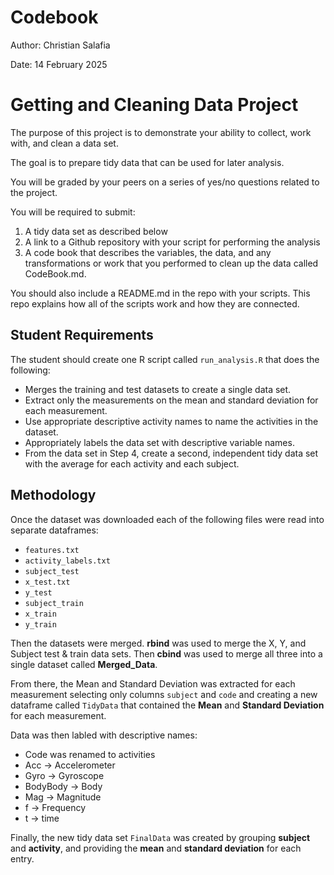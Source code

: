 # Codebook
Author: Christian Salafia

Date: 14 February 2025

# Getting and Cleaning Data Project
The purpose of this project is to demonstrate your ability to collect, work with, and clean a data set. 

The goal is to prepare tidy data that can be used for later analysis. 

You will be graded by your peers on a series of yes/no questions related to the project. 

You will be required to submit: 
<ol>
  <li>A tidy data set as described below</li>
  <li>A link to a Github repository with your script for performing the analysis</li>
  <li>A code book that describes the variables, the data, and any transformations or work that you performed to clean up the data called CodeBook.md.</li>
</ol>

You should also include a README.md in the repo with your scripts. This repo explains how all of the scripts work and how they are connected.

## Student Requirements
The student should create one R script called <code>run_analysis.R</code> that does the following:
<ul>
  <li>Merges the training and test datasets to create a single data set.</li>
  <li>Extract only the measurements on the mean and standard deviation for each measurement.</li>
  <li>Use appropriate descriptive activity names to name the activities in the dataset.</li>
  <li>Appropriately labels the data set with descriptive variable names.</li>
  <li>From the data set in Step 4, create a second, independent tidy data set with the average for each activity and each subject.</li>
</ul>

## Methodology
Once the dataset was downloaded each of the following files were read into separate dataframes:
<ul>
  <li><code>features.txt</code></li>
  <li><code>activity_labels.txt</code></li>
  <li><code>subject_test</code></li>
  <li><code>x_test.txt</code></li>
  <li><code>y_test</code></li>
  <li><code>subject_train</code></li>
  <li><code>x_train</code></li>
  <li><code>y_train</code></li>
</ul>

Then the datasets were merged.  <b>rbind</b> was used to merge the X, Y, and Subject test & train data sets. Then <b>cbind</b> was used to merge all three into a single dataset called <b>Merged_Data</b>.

From there, the Mean and Standard Deviation was extracted for each measurement selecting only columns <code>subject</code> and <code>code</code> and creating a new dataframe called <code>TidyData</code> that contained the <b>Mean</b> and <b>Standard Deviation</b> for each measurement.

Data was then labled with descriptive names:
<ul>
  <li>Code was renamed to activities</li>
  <li>Acc -> Accelerometer</li>
  <li>Gyro -> Gyroscope</li>
  <li>BodyBody -> Body</li>
  <li>Mag -> Magnitude</li>
  <li>f -> Frequency</li>
  <li>t -> time</li>
</ul>

Finally, the new tidy data set <code>FinalData</code> was created by grouping <b>subject</b> and <b>activity</b>, and providing the <b>mean</b> and <b>standard deviation</b> for each entry.
